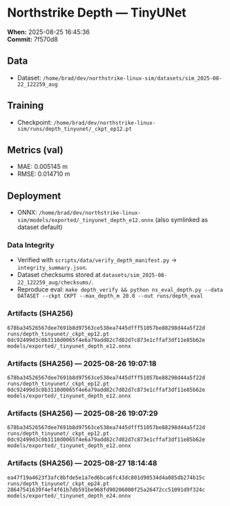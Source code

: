 # Northstrike Depth — TinyUNet

**When:** 2025-08-25 16:45:36  
**Commit:** 7f570d8

## Data
- Dataset: `/home/brad/dev/northstrike-linux-sim/datasets/sim_2025-08-22_122259_aug`

## Training
- Checkpoint: `/home/brad/dev/northstrike-linux-sim/runs/depth_tinyunet/_ckpt_ep12.pt`

## Metrics (val)
- MAE: 0.005145 m
- RMSE: 0.014710 m

## Deployment
- ONNX: `/home/brad/dev/northstrike-linux-sim/models/exported/_tinyunet_depth_e12.onnx` (also symlinked as dataset default)


### Data Integrity
- Verified with `scripts/data/verify_depth_manifest.py` → `integrity_summary.json`.
- Dataset checksums stored at `datasets/sim_2025-08-22_122259_aug/checksums/`.
- Reproduce eval: `make depth_verify && python ns_eval_depth.py --data DATASET --ckpt CKPT --max_depth_m 20.0 --out runs/depth_eval`

### Artifacts (SHA256)

```
678ba34526567dee7691b8d97563ce538ea7445dfff51057be88298d44a5f22d  runs/depth_tinyunet/_ckpt_ep12.pt
0dc92499d3c0b3110d0065f4e6a79add82c7d02d7c873e1cffaf3df11e85b62e  models/exported/_tinyunet_depth_e12.onnx

```

### Artifacts (SHA256) — 2025-08-26 19:07:18

```
678ba34526567dee7691b8d97563ce538ea7445dfff51057be88298d44a5f22d  runs/depth_tinyunet/_ckpt_ep12.pt
0dc92499d3c0b3110d0065f4e6a79add82c7d02d7c873e1cffaf3df11e85b62e  models/exported/_tinyunet_depth_e12.onnx
```

### Artifacts (SHA256) — 2025-08-26 19:07:29

```
678ba34526567dee7691b8d97563ce538ea7445dfff51057be88298d44a5f22d  runs/depth_tinyunet/_ckpt_ep12.pt
0dc92499d3c0b3110d0065f4e6a79add82c7d02d7c873e1cffaf3df11e85b62e  models/exported/_tinyunet_depth_e12.onnx
```

### Artifacts (SHA256) — 2025-08-27 18:14:48

```
ea47f19a4623f3afc8bfde5e1a7ed6bca6fc43dc801d98534d4a085db274b15c  runs/depth_tinyunet/_ckpt_ep24.pt
28647541639f4ef4f61b7db591be968fd90206000f25a26472cc51091d9f324c  models/exported/_tinyunet_depth_e24.onnx
```

